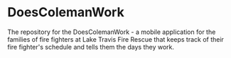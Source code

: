 # DoesColemanWork
The repository for the DoesColemanWork - a mobile application for the families of fire fighters at Lake Travis Fire Rescue that keeps track of their fire fighter's schedule and tells them the days they work.

